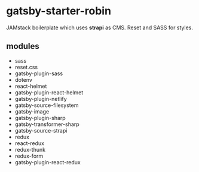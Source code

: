 # gatsby-starter-robin

JAMstack boilerplate which uses **strapi** as CMS. Reset and SASS for styles.

## modules

- sass
- reset.css
- gatsby-plugin-sass
- dotenv
- react-helmet
- gatsby-plugin-react-helmet
- gatsby-plugin-netlify
- gatsby-source-filesystem
- gatsby-image
- gatsby-plugin-sharp
- gatsby-transformer-sharp
- gatsby-source-strapi
- redux
- react-redux
- redux-thunk
- redux-form
- gatsby-plugin-react-redux

